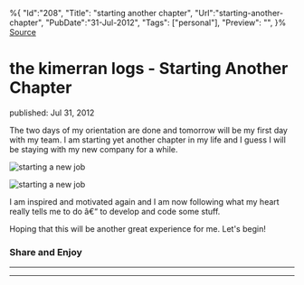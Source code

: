 ﻿%{
    "Id":"208",
    "Title": "starting another chapter",
    "Url":"starting-another-chapter",
    "PubDate":"31-Jul-2012",
    "Tags": ["personal"],
    "Preview": "",
}%
[Source](http://markhughneri.com/blog/26/starting-another-chapter/ "Permalink to the kimerran logs - Starting Another Chapter")

# the kimerran logs - Starting Another Chapter

published: Jul 31, 2012

The two days of my orientation are done and tomorrow will be my first day with my team. I am starting yet another chapter in my life and I guess I will be staying with my new company for a while.

![starting a new job][1]

![starting a new job][2]

I am inspired and motivated again and I am now following what my heart really tells me to do â€“ to develop and code some stuff.

Hoping that this will be another great experience for me. Let's begin!

### Share and Enjoy

* * *

* * *

[1]: http://markhughneri.com/blog/assets/loading.gif "starting a new job"
[2]: http://markhughneri.com/blog/wp-content/uploads/2012/07/starting-a-new-job-246x300.png "starting a new job"
